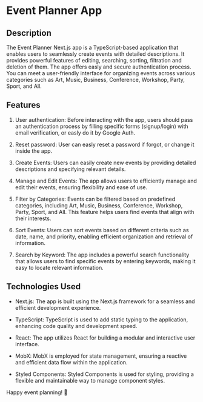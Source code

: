 # Event Planner App

## Description

The Event Planner Next.js app is a TypeScript-based application that enables users to seamlessly create events with detailed descriptions. It provides powerful features of editing, searching, sorting, filtration and deletion of them. The app offers easly and secure authentication process. You can meet a user-friendly interface for organizing events across various categories such as Art, Music, Business, Conference, Workshop, Party, Sport, and All.

## Features

1. User authentication: Before interacting with the app, users should pass an authentication process by filling specific forms (signup/login) with email verification, or easly do it by Google Auth.

2. Reset password: User can easly reset a password if forgot, or change it inside the app.

3. Create Events: Users can easily create new events by providing detailed descriptions and specifying relevant details.

4. Manage and Edit Events: The app allows users to efficiently manage and edit their events, ensuring flexibility and ease of use.

5. Filter by Categories: Events can be filtered based on predefined categories, including Art, Music, Business, Conference, Workshop, Party, Sport, and All. This feature helps users find events that align with their interests.

6. Sort Events: Users can sort events based on different criteria such as date, name, and priority, enabling efficient organization and retrieval of information.

7. Search by Keyword: The app includes a powerful search functionality that allows users to find specific events by entering keywords, making it easy to locate relevant information.

## Technologies Used

- Next.js: The app is built using the Next.js framework for a seamless and efficient development experience.

- TypeScript: TypeScript is used to add static typing to the application, enhancing code quality and development speed.

- React: The app utilizes React for building a modular and interactive user interface.

- MobX: MobX is employed for state management, ensuring a reactive and efficient data flow within the application.

- Styled Components: Styled Components is used for styling, providing a flexible and maintainable way to manage component styles.

Happy event planning! 🎉
